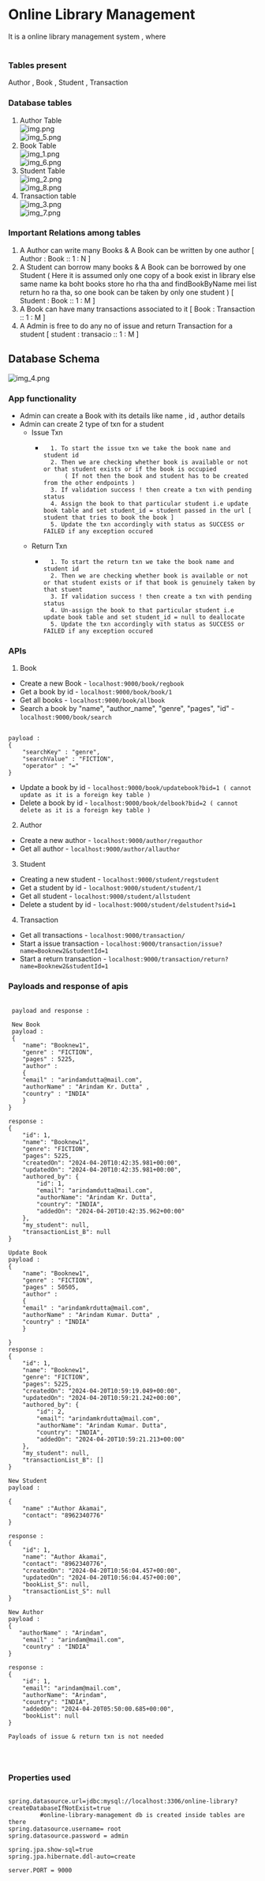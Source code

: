 # Online Library Management
It is a online library management system , where
<br/>
<br/>
### Tables present
Author , Book , Student , Transaction

### Database tables
1. Author Table  <br/>
   ![img.png](images/img.png)   <br/>
   ![img_5.png](images/img_5.png)
2. Book Table  <br/>
   ![img_1.png](images/img_1.png) <br/>
   ![img_6.png](images/img_6.png)
4. Student Table  <br/>
   ![img_2.png](images/img_2.png)<br/>
   ![img_8.png](images/img_8.png)
5. Transaction table  <br/>
   ![img_3.png](images/img_3.png)<br/>
   ![img_7.png](images/img_7.png)

### Important Relations among tables
1. A Author can write many Books & A Book can be written by one author [ Author : Book :: 1 : N ]
2. A Student can borrow many books & A Book can be borrowed by one Student ( Here it is assumed only one copy of a book exist in library else same name ka boht books store ho rha tha and findBookByName mei list return ho ra tha, so one book can be taken by only one student ) [ Student : Book :: 1 : M ]
3. A Book can have many transactions associated to it [ Book : Transaction :: 1 : M ]
4. A Admin is free to do any no of issue and return Transaction for a student [ student : transacio :: 1 : M ]

## Database Schema

![img_4.png](images/img_4.png)


### App functionality
- Admin can create a Book with its details like name , id , author details
- Admin can create 2 type of txn for a student <br/>
    * Issue Txn
        *       1. To start the issue txn we take the book name and student id
                2. Then we are checking whether book is available or not or that student exists or if the book is occupied
                    ( If not then the book and student has to be created from the other endpoints )
                3. If validation success ! then create a txn with pending status
                4. Assign the book to that particular student i.e update book table and set student_id = student passed in the url [ student that tries to book the book ]
                5. Update the txn accordingly with status as SUCCESS or FAILED if any exception occured

    * Return Txn
        *       1. To start the return txn we take the book name and student id
                2. Then we are checking whether book is available or not or that student exists or if that book is genuinely taken by that stuent
                3. If validation success ! then create a txn with pending status
                4. Un-assign the book to that particular student i.e update book table and set student_id = null to deallocate
                5. Update the txn accordingly with status as SUCCESS or FAILED if any exception occured

### APIs
1. Book
* Create a new Book - `localhost:9000/book/regbook`
* Get a book by id - `localhost:9000/book/book/1`
* Get all books - `localhost:9000/book/allbook`
* Search a book by "name", "author_name", "genre", "pages", "id" - `localhost:9000/book/search`
 <pre><code>
payload :
{
    "searchKey" : "genre",
    "searchValue" : "FICTION",
    "operator" : "="
}
</code></pre>
* Update a book by id - `localhost:9000/book/updatebook?bid=1 ( cannot update as it is a foreign key table )`
* Delete a book by id - `localhost:9000/book/delbook?bid=2 ( cannot delete as it is a foreign key table )`
2. Author
* Create a new author - `localhost:9000/author/regauthor`
* Get all author - `localhost:9000/author/allauthor`
3. Student
* Creating a new student - `localhost:9000/student/regstudent`
* Get a student by id - `localhost:9000/student/student/1`
* Get all student - `localhost:9000/student/allstudent`
* Delete a student by id - `localhost:9000/student/delstudent?sid=1`
4. Transaction
* Get all transactions - `localhost:9000/transaction/`
* Start a issue transaction - `localhost:9000/transaction/issue?name=Booknew2&studentId=1`
* Start a return transaction - `localhost:9000/transaction/return?name=Booknew2&studentId=1`

### Payloads and response of apis
 <pre>
 <code>
 payload and response :

 New Book 
 payload :
 {
    "name": "Booknew1",
    "genre" : "FICTION",
    "pages" : 5225,
    "author" : 
    {
    "email" : "arindamdutta@mail.com",
    "authorName" : "Arindam Kr. Dutta" ,
    "country" : "INDIA"
    }
}

response :
{
    "id": 1,
    "name": "Booknew1",
    "genre": "FICTION",
    "pages": 5225,
    "createdOn": "2024-04-20T10:42:35.981+00:00",
    "updatedOn": "2024-04-20T10:42:35.981+00:00",
    "authored_by": {
        "id": 1,
        "email": "arindamdutta@mail.com",
        "authorName": "Arindam Kr. Dutta",
        "country": "INDIA",
        "addedOn": "2024-04-20T10:42:35.962+00:00"
    },
    "my_student": null,
    "transactionList_B": null
}

Update Book
payload :
{
	"name": "Booknew1",
    "genre" : "FICTION",
    "pages" : 50505,
    "author" : 
    {
    "email" : "arindamkrdutta@mail.com",
    "authorName" : "Arindam Kumar. Dutta" ,
    "country" : "INDIA"
    }

}
response :
{
    "id": 1,
    "name": "Booknew1",
    "genre": "FICTION",
    "pages": 5225,
    "createdOn": "2024-04-20T10:59:19.049+00:00",
    "updatedOn": "2024-04-20T10:59:21.242+00:00",
    "authored_by": {
        "id": 2,
        "email": "arindamkrdutta@mail.com",
        "authorName": "Arindam Kumar. Dutta",
        "country": "INDIA",
        "addedOn": "2024-04-20T10:59:21.213+00:00"
    },
    "my_student": null,
    "transactionList_B": []
}

New Student
payload :

{
    "name" :"Author Akamai",
    "contact": "8962340776"
}

response :
{
    "id": 1,
    "name": "Author Akamai",
    "contact": "8962340776",
    "createdOn": "2024-04-20T10:56:04.457+00:00",
    "updatedOn": "2024-04-20T10:56:04.457+00:00",
    "bookList_S": null,
    "transactionList_S": null
}

New Author 
payload :
{
   "authorName" : "Arindam",
    "email" : "arindam@mail.com",
    "country" : "INDIA" 
}

response :
{
    "id": 1,
    "email": "arindam@mail.com",
    "authorName": "Arindam",
    "country": "INDIA",
    "addedOn": "2024-04-20T05:50:00.685+00:00",
    "bookList": null
}

Payloads of issue & return txn is not needed

 </code>
 </pre>

### Properties used
<pre>
<code>
spring.datasource.url=jdbc:mysql://localhost:3306/online-library?createDatabaseIfNotExist=true
         #online-library-management db is created inside tables are there
spring.datasource.username= root
spring.datasource.password = admin

spring.jpa.show-sql=true
spring.jpa.hibernate.ddl-auto=create

server.PORT = 9000
</code>
</pre>
